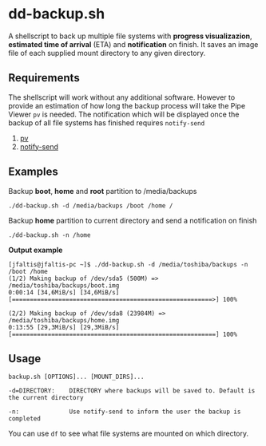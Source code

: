 # dd-backup.sh
A shellscript to back up multiple file systems with **progress visualizazion**, **estimated time of arrival** (ETA) and **notification** on finish. It saves an image file of each supplied mount directory to any given directory.

## Requirements
The shellscript will work without any additional software. However to provide an estimation of how long the backup process will take the Pipe Viewer ```pv``` is needed. The notification which will be displayed once the backup of all file systems has finished requires ```notify-send```

1. [pv](https://github.com/icetee/pv)
2. [notify-send](http://vaskovsky.net/notify-send/linux.html)
## Examples
Backup **boot**, **home** and **root** partition to /media/backups

```./dd-backup.sh -d /media/backups /boot /home /```

Backup **home** partition to current directory and send a notification on finish

```./dd-backup.sh -n /home```

**Output example**
```  
[jfaltis@jfaltis-pc ~]$ ./dd-backup.sh -d /media/toshiba/backups -n /boot /home
(1/2) Making backup of /dev/sda5 (500M) => /media/toshiba/backups/boot.img
0:00:14 [34,6MiB/s] [34,6MiB/s] [========================================================>] 100%            

(2/2) Making backup of /dev/sda8 (23984M) => /media/toshiba/backups/home.img
0:13:55 [29,3MiB/s] [29,3MiB/s] [=========================================================] 100%
```
## Usage
```
backup.sh [OPTIONS]... [MOUNT_DIRS]...

-d=DIRECTORY:    DIRECTORY where backups will be saved to. Default is the current directory

-n:              Use notify-send to inform the user the backup is completed
```
You can use ```df``` to see what file systems are mounted on which directory.
